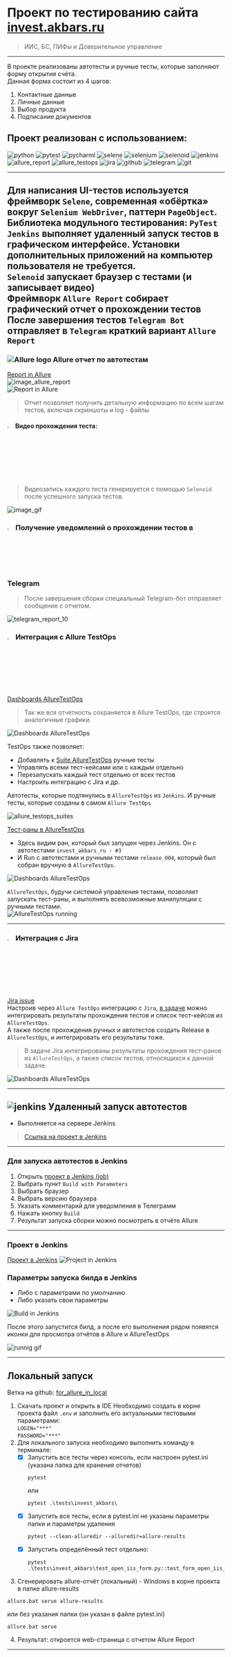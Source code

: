 # Проект по тестированию сайта [invest.akbars.ru](https://invest.akbars.ru/)
> ИИС, БС, ПИФы и Доверительное управление
----
В проекте реализованы автотесты и ручные тесты, которые заполняют форму открытия счёта.  
Данная форма состоит из 4 шагов:
1) Контактные данные
2) Личные данные
3) Выбор продукта
4) Подписание документов

## Проект реализован с использованием:  

![python](https://raw.githubusercontent.com/temirkhanovams/temirkhanovams/main/icons/python.png)
![pytest](https://raw.githubusercontent.com/temirkhanovams/temirkhanovams/main/icons/pytest.png)
![pycharml](https://raw.githubusercontent.com/temirkhanovams/temirkhanovams/main/icons/pycharm.png)
![selene](https://raw.githubusercontent.com/temirkhanovams/temirkhanovams/main/icons/selene.png)
![selenium](https://raw.githubusercontent.com/temirkhanovams/temirkhanovams/main/icons/selenium.png)
![selenoid](https://raw.githubusercontent.com/temirkhanovams/temirkhanovams/main/icons/selenoid.png)
![jenkins](https://raw.githubusercontent.com/temirkhanovams/temirkhanovams/main/icons/jenkins.png)
![allure_report](https://raw.githubusercontent.com/temirkhanovams/temirkhanovams/main/icons/allure_report.png)
![allure_testops](https://raw.githubusercontent.com/temirkhanovams/temirkhanovams/main/icons/allure_testops.png)
![jira](https://raw.githubusercontent.com/temirkhanovams/temirkhanovams/main/icons/jira.png)
![github](https://raw.githubusercontent.com/temirkhanovams/temirkhanovams/main/icons/github.png)
![telegram](https://raw.githubusercontent.com/temirkhanovams/temirkhanovams/main/icons/telegram.png)
![git](https://raw.githubusercontent.com/temirkhanovams/temirkhanovams/main/icons/git.png)  

___
Для написания UI-тестов используется фреймворк `Selene`, современная «обёртка» вокруг `Selenium WebDriver`, паттерн `PageObject`.  
Библиотека модульного тестирования: `PyTest`  
`Jenkins` выполняет удаленный запуск тестов в графическом интерфейсе. Установки дополнительных приложений на компьютер
пользователя не требуется.  
`Selenoid` запускает браузер с тестами (и записывает видео)  
Фреймворк `Allure Report` собирает графический отчет о прохождении тестов  
После завершения тестов `Telegram Bot` отправляет в `Telegram` краткий вариант `Allure Report`
----

### ![Allure logo](https://raw.githubusercontent.com/temirkhanovams/temirkhanovams/main/icons/allure_report.png) Allure отчет по автотестам  
[Report in Allure](https://jenkins.autotests.cloud/job/C10_Marina_t_s_unut15_MY_PROJECT/11/allure/#suites/f060e8ca884180d3ef8856f59eb3c0d5/3ed5e72d9f0c075/)  
![image_allure_report](images/allure_report_invest_03.png)  
![Report in Allure](/images/allure_report_tests_invest_03.png)

> Отчет позволяет получить детальную информацию по всем шагам тестов, включая скриншоты и log - файлы

#### <img width="3%" title="Allure report" src="https://raw.githubusercontent.com/temirkhanovams/temirkhanovams/main/icons/selenoid.png"> Видео прохождения теста:

>Видеозапись каждого теста генерируется с помощью `Selenoid` после успешного запуска тестов.

![image_gif](https://raw.githubusercontent.com/temirkhanovams/temirkhanovams/main/video/Step3.gif)

### <img width="3%" title="Allure report" src="https://raw.githubusercontent.com/temirkhanovams/temirkhanovams/main/icons/telegram.png"> Получение уведомлений о прохождении тестов в Telegram

> После завершения сборки специальный Telegram-бот отправляет сообщение с отчетом.

![telegram_report_10](./images/telegram_report_invest_03.png)

### <img width="3%" title="Allure report" src="https://raw.githubusercontent.com/temirkhanovams/temirkhanovams/main/icons/allure_testops.png"> Интеграция с Allure TestOps
[Dashboards AllureTestOps](https://allure.autotests.cloud/project/4179/dashboards)  
> Так же вся отчетность сохраняется в Allure TestOps, где строятся аналогичные графики.  

![Dashboards AllureTestOps](./images/allure_testops_dashboards_invest_03.png) 

TestOps также позволяет:
- Добавлять к [Suite AllureTestOps](https://allure.autotests.cloud/project/4179/test-cases?treeId=8184)   ручные тесты 
- Управлять всеми тест-кейсами или с каждым отдельно
- Перезапускать каждый тест отдельно от всех тестов
- Настроить интеграцию с Jira и др.  

Автотесты, которые подтянулись в `AllureTestOps` из `Jenkins`. И ручные тесты, которые созданы в самом `Allure TestOps`  

![allure_testops_suites](./images/allure_testops_suite_invest.png) 

[Тест-раны в AllureTestOps](https://allure.autotests.cloud/project/4179/launches)
- Здесь видим ран, который был запущен через Jenkins. Он с автотестами `invest_akbars_ru - #3`
- И Run с автотестами и ручными тестами `release_004`, который был собран вручную в `AllureTestOps`. 

![Dashboards AllureTestOps](./images/allure_testops_runs_invest.png) 

`AllureTestOps`, будучи системой управления тестами, позволяет запускать тест-раны, и выполнять всевозможные манипуляции с ручными тестами.  
![AllureTestOps running](./images/allure_testops_running.png) 

---

### <img width="3%" title="Allure report" src="https://raw.githubusercontent.com/temirkhanovams/temirkhanovams/main/icons/jira.png"> Интеграция с Jira
[Jira issue](https://jira.autotests.cloud/browse/HOMEWORK-1192)  
Настроив через `Allure TestOps` интеграцию с `Jira`, [в задаче](https://jira.autotests.cloud/browse/HOMEWORK-1192) можно интегрировать результаты прохождения тестов и список тест-кейсов из `AllureTestOps`.  
А также после прохождения ручных и автотестов создать Release в `AllureTestOps`, и интегрировать его результаты тоже.  

> В задаче Jira интегрированы результаты прохождения тест-ранов из `AllureTestOps`, а также список тестов, относящихся к данной задаче.

![Dashboards AllureTestOps](./images/jira_testops_integration.png) 

----

## ![jenkins](https://raw.githubusercontent.com/temirkhanovams/temirkhanovams/main/icons/jenkins.png) Удаленный запуск автотестов  
- Выполняется на сервере Jenkins
> <a target="_blank" href="https://jenkins.autotests.cloud/job/invest_akbars_ru/">Ссылка на проект в Jenkins</a>
----
### Для запуска автотестов в Jenkins  
1. Открыть <a target="_blank" href="https://jenkins.autotests.cloud/job/invest_akbars_ru/">проект в Jenkins (job)</a>
2. Выбрать пункт `Build with Parameters`
3. Выбрать браузер
4. Выбрать версию браузера
5. Указать комментарий для уведомления в Телеграмм
6. Нажать кнопку `Build`
7. Результат запуска сборки можно посмотреть в отчёте Allure  
---
### Проект в Jenkins  
[Проект в Jenkins](https://jenkins.autotests.cloud/job/invest_akbars_ru/)
![Project in Jenkins](./images/jenkins_job_invest.png)
### Параметры запуска билда в Jenkins  
- Либо с параметрами по умолчанию
- Либо указать свои параметры

![Build in Jenkins](./images/jenkins_build_parametrize_invest.png)  

После этого запустится билд, а после его выполнения рядом появятся иконки для просмотра отчётов в Allure и AllureTestOps  

![runnig gif](./video/build_3.gif)


----

## Локальный запуск
Ветка на github: [for_allure_in_local](https://github.com/temirkhanovams/qa_guru_project_homework_15/blob/for_allure_in_local)

1) Скачать проект и открыть в IDE
Необходимо создать в корне проекта файл `.env` и заполнить его актуальными тестовыми параметрами:  
`LOGIN="***"`  
`PASSWORD="***"`  
2) Для локального запуска необходимо выполнить команду в терминале:  
   - [x] Запустить все тесты через консоль, если настроен pytest.ini (указана папка для хранения отчетов)  
      ```commandline
      pytest
      ```
      или
      ```commandline
      pytest .\tests\invest_akbars\
      ```
   - [x] Запустить все тесты, если в pytest.ini не указаны параметры папки и параметры удаления
      ```commandline
      pytest --clean-alluredir --alluredir=allure-results
      ```
   - [x] Запустить определённый тест отдельно:  
      ```commandline
      pytest .\tests\invest_akbars\test_open_iis_form.py::test_form_open_iis_step3_positive
      ```
3) Сгенерировать allure-отчёт (локальный) - Windows в корне проекта в папке allure-results
```commandline
allure.bat serve allure-results
```
или без указания папки (он указан в файле pytest.ini)
```commandline
allure.bat serve
```

4) Результат: откроется web-страница с отчетом Allure Report

----